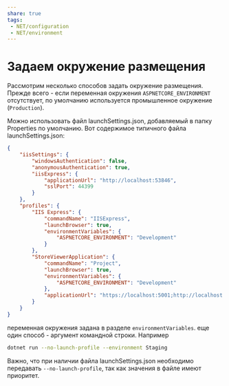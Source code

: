 ```yaml
---
share: true
tags:
 - NET/configuration
 - NET/environment
---
```

# Задаем окружение размещения
Рассмотрим несколько способов задать окружение размещения.
Прежде всего - если переменная окружения `ASPNETCORE_ENVIRONMENT` отсутствует, по умолчанию используется промышленное окружение (`Production`).

Можно использовать файл launchSettings.json, добавляемый в папку Properties по умолчанию. Вот содержимое типичного файла launchSettings.json:
```json
{
	"iisSettings": {
		"windowsAuthentication": false,
		"anonymousAuthentication": true,
		"iisExpress": {
			"applicationUrl": "http://localhost:53846",
			"sslPort": 44399
		}
	},
	"profiles": {
		"IIS Express": {
			"commandName": "IISExpress",
			"launchBrowser": true,
			"environmentVariables": {
				"ASPNETCORE_ENVIRONMENT": "Development"
			}
		},
		"StoreViewerApplication": {
			"commandName": "Project",
			"launchBrowser": true,
			"environmentVariables": {
				"ASPNETCORE_ENVIRONMENT": "Development"
			},
			"applicationUrl": "https://localhost:5001;http://localhost:5000"
		}
	}
}
```
переменная окружения задана в разделе `environmentVariables`.
еще один способ - аргумент командной строки. Например
```sh
dotnet run --no-launch-profile --environment Staging
```
Важно, что при наличии файла launchSettings.json необходимо передавать `--no-launch-profile`, так как значения в файле имеют приоритет.
